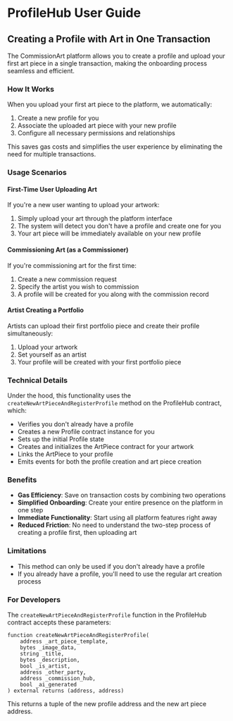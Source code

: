 # ProfileHub User Guide

## Creating a Profile with Art in One Transaction

The CommissionArt platform allows you to create a profile and upload your first art piece in a single transaction, making the onboarding process seamless and efficient.

### How It Works

When you upload your first art piece to the platform, we automatically:

1. Create a new profile for you
2. Associate the uploaded art piece with your new profile
3. Configure all necessary permissions and relationships

This saves gas costs and simplifies the user experience by eliminating the need for multiple transactions.

### Usage Scenarios

#### First-Time User Uploading Art

If you're a new user wanting to upload your artwork:

1. Simply upload your art through the platform interface
2. The system will detect you don't have a profile and create one for you
3. Your art piece will be immediately available on your new profile

#### Commissioning Art (as a Commissioner)

If you're commissioning art for the first time:

1. Create a new commission request
2. Specify the artist you wish to commission
3. A profile will be created for you along with the commission record

#### Artist Creating a Portfolio

Artists can upload their first portfolio piece and create their profile simultaneously:

1. Upload your artwork
2. Set yourself as an artist
3. Your profile will be created with your first portfolio piece

### Technical Details

Under the hood, this functionality uses the `createNewArtPieceAndRegisterProfile` method on the ProfileHub contract, which:

- Verifies you don't already have a profile
- Creates a new Profile contract instance for you
- Sets up the initial Profile state
- Creates and initializes the ArtPiece contract for your artwork
- Links the ArtPiece to your profile
- Emits events for both the profile creation and art piece creation

### Benefits

- **Gas Efficiency**: Save on transaction costs by combining two operations
- **Simplified Onboarding**: Create your entire presence on the platform in one step
- **Immediate Functionality**: Start using all platform features right away
- **Reduced Friction**: No need to understand the two-step process of creating a profile first, then uploading art

### Limitations

- This method can only be used if you don't already have a profile
- If you already have a profile, you'll need to use the regular art creation process

### For Developers

The `createNewArtPieceAndRegisterProfile` function in the ProfileHub contract accepts these parameters:

```solidity
function createNewArtPieceAndRegisterProfile(
    address _art_piece_template,
    bytes _image_data,
    string _title,
    bytes _description,
    bool _is_artist,
    address _other_party,
    address _commission_hub,
    bool _ai_generated
) external returns (address, address)
```

This returns a tuple of the new profile address and the new art piece address. 